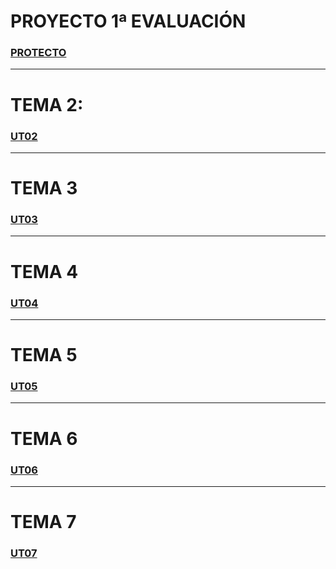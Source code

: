 # PROYECTO 1ª EVALUACIÓN
### [PROTECTO](Proyecto1/Documentacion.md)
---
# TEMA 2:
### [UT02](ut02/)

---
# TEMA 3
### [UT03](ut03/index.md)

---
# TEMA 4
### [UT04](ut04/index.md)

---
# TEMA 5
### [UT05](ut05/index.md)

---
# TEMA 6

### [UT06](ut06/index.md)

---
# TEMA 7
### [UT07](ut07/index.md)
